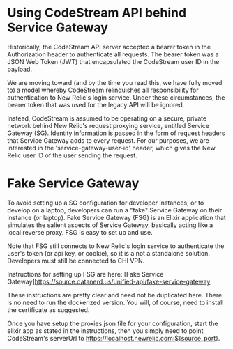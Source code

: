 # Using CodeStream API behind Service Gateway

Historically, the CodeStream API server accepted a bearer token in the Authorization
header to authenticate all requests. The bearer token was a JSON Web Token (JWT) that
encapsulated the CodeStream user ID in the payload.

We are moving toward (and by the time you read this, we have fully moved to) a model
whereby CodeStream relinquishes all responsibility for authentication to New Relic's
login service. Under these circumstances, the bearer token that was used for the legacy
API will be ignored. 

Instead, CodeStream is assumed to be operating on a secure, private network behind
New Relic's request proxying service, entitled Service Gateway (SG). Identity information
is passed in the form of request headers that Service Gateway adds to every request.
For our purposes, we are interested in the 'service-gateway-user-id' header, which
gives the New Relic user ID of the user sending the request.

# Fake Service Gateway

To avoid setting up a SG configuration for developer instances, or to develop on a 
laptop, developers can run a "fake" Service Gateway on their instance (or laptop).
Fake Service Gateway (FSG) is an Elixir application that simulates the salient aspects
of Service Gateway, basically acting like a local reverse proxy. FSG is easy to set up
and use.

Note that FSG still connects to New Relic's login service to authenticate the user's
token (or api key, or cookie), so it is a not a standalone solution. Developers must
still be connected to CHI VPN.

Instructions for setting up FSG are here:
[Fake Service Gateway]https://source.datanerd.us/unified-api/fake-service-gateway

These instructions are pretty clear and need not be duplicated here. There is no need
to run the dockerized version. You will, of course, need to install the certificate
as suggested. 

Once you have setup the proxies.json file for your configuration, start the elixir app
as stated in the instructions, then you simply need to point CodeStream's serverUrl 
to https://localhost.newrelic.com:${source_port}.
